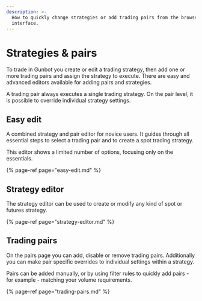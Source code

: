 ```yaml
---
description: >-
  How to quickly change strategies or add trading pairs from the browser
  interface.
---
```


# Strategies & pairs

To trade in Gunbot you create or edit a trading strategy, then add one or more trading pairs and assign the strategy to execute. There are easy and advanced editors available for adding pairs and strategies.

A trading pair always executes a single trading strategy. On the pair level, it is possible to override individual strategy settings.

## Easy edit

A combined strategy and pair editor for novice users. It guides through all essential steps to select a trading pair and to create a spot trading strategy.   
  
This editor shows a limited number of options, focusing only on the essentials. 

{% page-ref page="easy-edit.md" %}

## Strategy editor

The strategy editor can be used to create or modify any kind of spot or futures strategy.

{% page-ref page="strategy-editor.md" %}

## Trading pairs

On the pairs page you can add, disable or remove trading pairs. Additionally you can make pair specific overrides to individual settings within a strategy.  
  
Pairs can be added manually, or by using filter rules to quickly add pairs - for example - matching your volume requirements.

{% page-ref page="trading-pairs.md" %}



